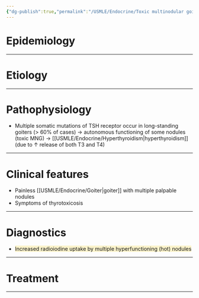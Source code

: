 ```yaml
---
{"dg-publish":true,"permalink":"/USMLE/Endocrine/Toxic multinodular goiter/"}
---
```


# Epidemiology


---
# Etiology


---
# Pathophysiology
- Multiple somatic mutations of TSH receptor occur in long-standing goiters (> 60% of cases) → autonomous functioning of some nodules (toxic MNG) → [[USMLE/Endocrine/Hyperthyroidism\|hyperthyroidism]] (due to ↑ release of both T3 and T4)

---
# Clinical features
- Painless [[USMLE/Endocrine/Goiter\|goiter]] with multiple palpable nodules 
- Symptoms of thyrotoxicosis

---
# Diagnostics
- <span style="background:rgba(240, 200, 0, 0.2)">Increased radioiodine uptake by multiple hyperfunctioning (hot) nodules</span>

---
# Treatment


---
